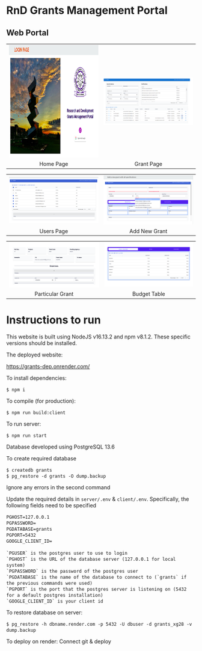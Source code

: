 # RnD Grants Management Portal



## Web Portal

<table>
  <tr>
    <td align="center">
      <img src="./img/Home.png" width="300" height="300">
    </td>
    <td align="center">
      <img src="./img/Grant Page.png" width="300">
    </td>
   
  </tr>

  <tr>
    <td align="center">
      Home Page
    </td>
    <td align="center">
      Grant Page
    </td>
    
  </tr>
  
</table>

<table>
  <tr>
    <td align="center">
      <img src="./img/Users.png" width="300">
    </td>
      <td align="center">
      <img src="./img/Addnew.png" width="300">
    </td>
  </tr>

  <tr>
     <td align="center">
      Users Page
    </td>
     <td align="center">
      Add New Grant
    </td>
  </tr>
  
</table>
<table>
  <tr>
    <td align="center">
      <img src="./img/specific grant.png" width="300">
    </td>
    <td align="center">
      <img src="./img/bud_tbl.png" width="300">
    </td>
  </tr>
  <tr>
     <td align="center">
      Particular Grant
    </td>
    <td align="center">
      Budget Table
    </td>
  </tr>
</table>


# Instructions to run

This website is built using NodeJS v16.13.2 and npm v8.1.2. These specific versions should be installed.

The deployed website:

https://grants-dep.onrender.com/


To install dependencies:
```
$ npm i
```

To compile (for production):
```
$ npm run build:client
```

To run server:
```
$ npm run start
```

Database developed using PostgreSQL 13.6

To create required database
```
$ createdb grants
$ pg_restore -d grants -O dump.backup
```
Ignore any errors in the second command

Update the required details in `server/.env` & `client/.env`. Specifically, the following fields need to be specified
```
PGHOST=127.0.0.1
PGPASSWORD=
PGDATABASE=grants
PGPORT=5432
GOOGLE_CLIENT_ID=

`PGUSER` is the postgres user to use to login
`PGHOST` is the URL of the database server (127.0.0.1 for local system)
`PGPASSWORD` is the password of the postgres user
`PGDATABASE` is the name of the database to connect to (`grants` if the previous commands were used)
`PGPORT` is the port that the postgres server is listening on (5432 for a default postgres installation)
`GOOGLE_CLIENT_ID` is your client id

```

To restore database on server:
```
$ pg_restore -h dbname.render.com -p 5432 -U dbuser -d grants_xg28 -v dump.backup
```

To deploy on render: Connect git & deploy
